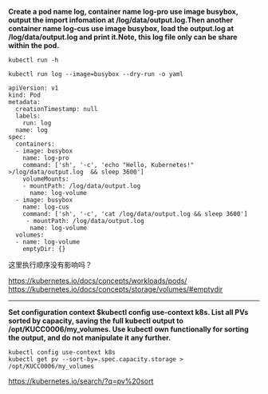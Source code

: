 **Create a pod name log, container name log-pro use image busybox, output the import infomation at /log/data/output.log.Then another container name log-cus use image busybox, load the output.log at /log/data/output.log and print it.Note, this log file only can be share within the pod.**

```
kubectl run -h

kubectl run log --image=busybox --dry-run -o yaml

apiVersion: v1
kind: Pod
metadata:
  creationTimestamp: null
  labels:
    run: log
  name: log
spec:
  containers:
  - image: busybox
    name: log-pro
    command: ['sh', '-c', 'echo "Hello, Kubernetes!" >/log/data/output.log  && sleep 3600']
    volumeMounts:
    - mountPath: /log/data/output.log
      name: log-volume
  - image: busybox
    name: log-cus
    command: ['sh', '-c', 'cat /log/data/output.log && sleep 3600']
     - mountPath: /log/data/output.log
      name: log-volume
  volumes:
  - name: log-volume
    emptyDir: {}
```

这里执行顺序没有影响吗？

https://kubernetes.io/docs/concepts/workloads/pods/
https://kubernetes.io/docs/concepts/storage/volumes/#emptydir

---

**Set configuration context $kubectl config use-context k8s. List all PVs sorted by capacity, saving the full kubectl output to /opt/KUCC0006/my_volumes. Use kubectl own functionally for sorting the output, and do not manipulate it any further.**

```
kubectl config use-context k8s
kubectl get pv --sort-by=.spec.capacity.storage > /opt/KUCC0006/my_volumes
```

https://kubernetes.io/search/?q=pv%20sort